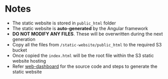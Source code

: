# Notes

- The static website is stored in `public_html` folder
- The static website is **auto-generated** by the Angular framework
- **DO NOT MODIFY ANY FILES**. These will be overwritten during the next generation
- Copy all the files from `/static-website/public_html` to the required S3 bucket
- Once copied the `index.html` will be the root file within the S3 static website hosting
- Refer [web-dashboard](../web-dashboard/README.md) for the source code and steps to generate the static website
